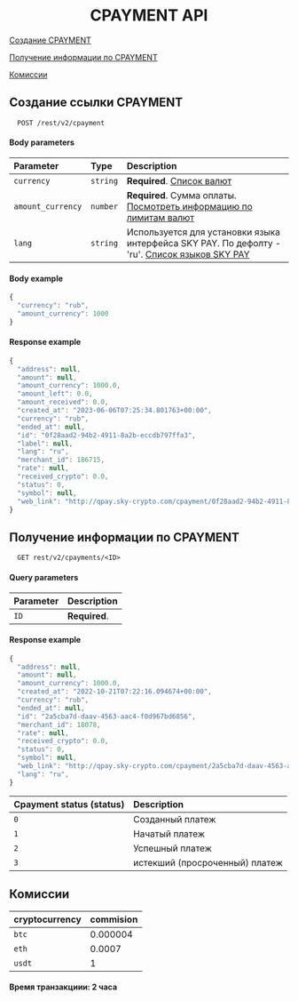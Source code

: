 
<h1 align="center">CPAYMENT API</h1>
 
[Создание CPAYMENT](#cpayment)

[Получение информации по CPAYMENT](#cpaymentinfo)

[Комиссии](#commissions)

<a name="cpayment"></a>
## Создание ссылки CPAYMENT

```http
  POST /rest/v2/cpayment 
```
#### Body parameters

| Parameter | Type     | Description                |
| :-------- | :------- | :------------------------- |
| `currency` | `string` | **Required**. [Список валют](CURRENCIESCPAYMENT.md)
| `amount_currency` | `number` | **Required**. Сумма оплаты. [Посмотреть информацию по лимитам валют](CURRENCIESCPAYMENT.md)
| `lang` | `string` | Используется для установки языка интерфейса SKY PAY. По дефолту - 'ru'. [Список языков SKY PAY](SKYPAYLANGUAGES.md)

#### Body example

```javascript
{
  "currency": "rub",
  "amount_currency": 1000
}
```

#### Response example

```javascript
{
  "address": null,
  "amount": null,
  "amount_currency": 1000.0,
  "amount_left": 0.0,
  "amount_received": 0.0,
  "created_at": "2023-06-06T07:25:34.801763+00:00",
  "currency": "rub",
  "ended_at": null,
  "id": "0f28aad2-94b2-4911-8a2b-eccdb797ffa3",
  "label": null,
  "lang": "ru",
  "merchant_id": 186715,
  "rate": null,
  "received_crypto": 0.0,
  "status": 0,
  "symbol": null,
  "web_link": "http://qpay.sky-crypto.com/cpayment/0f28aad2-94b2-4911-8a2b-eccdb797ffa3"
}
```
 <a name="cpaymentinfo"></a>
## Получение информации по CPAYMENT

```http
  GET rest/v2/cpayments/<ID> 
```

#### Query parameters

| Parameter | Description                |
| :-------- | :------------------------- |
| `ID` | **Required**.

#### Response example

```javascript
{
  "address": null,
  "amount": null,
  "amount_currency": 1000.0,
  "created_at": "2022-10-21T07:22:16.094674+00:00",
  "currency": "rub",
  "ended_at": null,
  "id": "2a5cba7d-daav-4563-aac4-f0d967bd6856",
  "merchant_id": 18078,
  "rate": null,
  "received_crypto": 0.0,
  "status": 0,
  "symbol": null,
  "web_link": "http://qpay.sky-crypto.com/cpayment/2a5cba7d-daav-4563-aac4-f0d967bd6856",
  "lang": "ru",
}
```

| Cpayment status (status) | Description                |
| :-------- |  :------------------------- |
| `0` | Cозданный платеж |
| `1` | Начатый платеж |
| `2` | Успешный платеж  |
| `3` | истекший (просроченный) платеж |


 <a name="commissions"></a>
## Комиссии

| cryptocurrency | commision                |
| :-------- |  :------------------------- |
| `btc` | 0.000004 |
| `eth` | 0.0007  |
| `usdt` | 1 |

#### Время транзакциии: 2 часа
